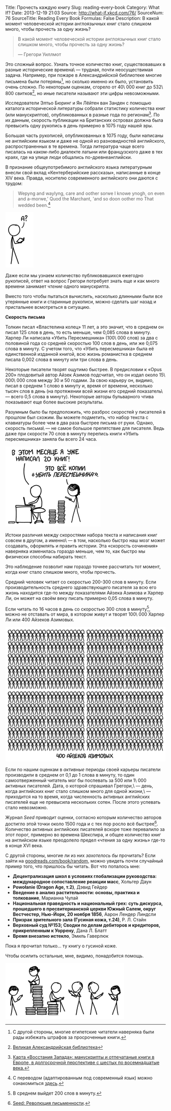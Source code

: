Title: Прочесть каждую книгу
Slug: reading-every-book
Category: What If?
Date: 2013-12-19 21:03
Source: http://what-if.xkcd.com/76/
SourceNum: 76
SourceTitle: Reading Every Book
Formulas: False
Description: В какой момент человеческой истории англоязычных книг стало слишком много, чтобы прочесть за одну жизнь?

> В какой момент человеческой истории англоязычных книг стало слишком много, чтобы прочесть за одну жизнь?
>
> — Грегори Уиллмот

Это сложный вопрос. Узнать точное количество книг, существовавших в разные исторические времена\ — трудная, почти неосуществимая задача. Например, при пожаре в Александрийской библиотеке многие письмена были потеряны[^1], но сколько именно их было, установить очень сложно. По некоторым оценкам, сгорело от 40\ 000 книг до 532\ 800 свитков[^2], но иные писатели называют эти цифры невозможными.

[^1]: С другой стороны, многие египетские читатели наверняка были рады избежать штрафов за просроченные книги.

[^2]: [Великая Александрийская библиотека](http://penelope.uchicago.edu/~grout/encyclopaedia_romana/greece/paganism/library.htm)

Исследователи Элтьо Бюринг и Ян Лёйтен ван Занден с помощью каталога исторической литературы собрали статистику количества книг (или манускриптов), опубликованных в разные года по регионам[^3]. По их данным, скорость публикации на Британских островах должна была превысить одну рукопись в день примерно в 1075 году нашей эры.

[^3]: [Карта «Восстания Запада»: манускрипты и отпечатаные книги в Европе, в долгосрочной перспективе с шестых по восемнадцатые века.](http://vkc.library.uu.nl/vkc/seh/research/Lists/Research%20Desk/Attachments/14/Charting%20the%20'Rise%20of%20the%20West'.pdf)

Большая часть рукописей, опубликованных в 1075 году, были написаны не английским языком и даже не одной из разновидностей английского, распространенных в те времена. Тогда литература чаще всего писалась на каком-либо диалекте латыни или французского даже в тех краях, где на улице люди общались по-древнеанглийски.

В признание общеупотребимого английского языка литературным внесли свой вклад «Кентерберийские рассказы», написанные в конце XIV века. Правда, носителю современного английского они даются с трудом:

> Wepyng and waylyng, care and oother sorwe
> I knowe ynogh, on even and a-morwe,'
> Quod the Marchant, 'and so doon oother mo
> That wedded been.[^a]

[^a]: С переводом (адаптированным под современный язык) можно ознакомиться [здесь](http://www.e-reading.co.uk/chapter.php/73411/67/Choser_-_Kenterberiiiskie_rasskazy.html).

![](/uploads/076-reading-every-book/books_what_ru.png "Если это читает моя учительница английского в 9 классе, не обращайте внимания. Я ПОЛНОСТЬЮ понял этот фрагмент.")

Даже если мы узнаем количество публиковавшихся ежегодно рукописей, ответ на вопрос Грегори потребует знать еще и как много времени занимает _чтение_ одного манускрипта.

Вместо того чтобы пытаться вычислить, насколько длинными были все утерянные книги и старинные рукописи, можно сделать шаг назад и пристальнее всмотреться в ситуацию.

**Скорость письма**

Толкин писал «Властелина колец» 11 лет, а это значит, что в среднем он писал 125 слов в день, то есть меньше, чем 0,085 слова в минуту. Харпер Ли написала «Убить Пересмешника» (100\ 000 слов) за два с половиной года со средней скоростью 100 слов в день, или же 0,075 слова в минуту. С учетом того, что «Убить пересмешника» была её единственной изданной книгой, всю жизнь романистка в среднем писала 0,002 слова в минуту или три слова в день.

Некоторые писатели творят ощутимо быстрее. В предисловии к «Opus 200» плодовитый автор Айзек Азимов подсчитал, что он издал около 15\ 000\ 000 слов между 30 и 50 годами. За свою карьеру он, видимо, писал в среднем 1 слово в минуту и, время от времени, несколько тысяч слов в день (на протяжении всей жизни его средний показатель\ — всего 0,5 слова в минуту). Некоторые авторы бульварного чтива показывают еще более высокие результаты.

Разумным было бы предположить, что разброс скоростей у писателей в прошлом был схожим. Вы можете подметить, что набор текста с клавиатуры более чем в два раза быстрее письма от руки. Однако, скорость письма\ — не самое большое препятствие для писателя. Ведь даже при скорости 70 слов в минуту перепись книги «Убить пересмешника» заняла бы всего 24 часа.

![](/uploads/076-reading-every-book/books_tkamps_ru.png "Ну, говорят, нужно писать о том, что знаешь.")

Истоки различия между скоростями набора текста и написания книг совсем в другом, а именно\ — в том, насколько быстро наш мозг может создавать, оформлять и править истории. Эта «скорость сочинения» наверняка изменилась гораздо меньше, чем то, как быстро мы физически способны набирать текст.

Это наблюдение позволит нам гораздо точнее рассчитать тот момент, когда книг стало слишком много, чтобы прочесть.

Средний человек читает со скоростью 200-300 слов в минуту. Если производительность среднего здравствующего писателя за всю его жизнь находится где-то между показателями Айзека Азимова и Харпер Ли, он может на своём веку писать примерно 0,05 слова в минуту.

Если читать по 16 часов в день со скоростью 300 слов в минуту[^4], можно не отставать от мира, в котором живут и творят 100\ 000 Харпер Ли или 400 Айзеков Азимовых.

[^4]: В среднем выйдет 200 слов в минуту.

![](/uploads/076-reading-every-book/books_leeasimov_ru.png "Айзек Азимовых? Айзеков Азимов?")

Если по нашим оценкам в _активные_ периоды своей карьеры писатели производили в среднем от 0,1 до 1 слова в минуту, то один самоотверженный читатель мог бы поспевать за 500 или 1\ 000 активных писателей. Дата, о которой спрашивал Грегори,\ — день, когда английских книг стало слишком много для одной жизни,\ — приходится на то время, когда численность активных английских писателей еще не превысила нескольких сотен. После этого успевать стало невозможно.

Журнал _Seed_ приводит оценки, согласно которым количество авторов достигло этой точки около 1500 года и с тех пор росло всё быстрее[^5]. Количество активных английских писателей вскоре тоже перевалило за этот порог, примерно во времена Шекспира, и общее количество книг на английском языке преодолело предел «чтения за одну жизнь» где-то в конце XVI века.

[^5]: [Seed: Революция письменности](http://seedmagazine.com/content/article/a_writing_revolution/).

С другой стороны, многие ли из них _захотелось бы_ прочитать? Если зайти на [goodreads.com/book/random](http://goodreads.com/book/random), можно увидеть почти случайный пример того, что пришлось бы читать. Вот что попалось мне:

* **Децентрализация школ в условиях глобализации руководства: международное сопоставление реакции масс**, Хольгер Даун
* **Powołanie (Dragon Age, т.2)**, Дэвид Гейдер
* **Введение в анализ растительности: основы, практика и толкование**, Марианна Чулай
* **Национальная праведность и национальный грех: суть дискурса, прошедшего в пресвитерианской церкви Южный Салем, округ Вестчестер, Нью-Йорк, 20 ноября 1856**, Аарон Лендер Линдсли
* **Призрак зрительного зала (Гусиная кожа, т.24)**, Р. Л. Стайн
* **Верховный суд №153; Сводки по делам дебиторов и кредиторов, прикрепленным к Уоррену**, Дана Л. Блатт
* **Время внезапно истекло**, Эмиль Гаверлюк

Пока я прочитал только… ту книгу о гусиной коже.

Чтобы осилить остальные, мне, видимо, понадобится помощь.

![](/uploads/076-reading-every-book/books_toomany.png "— Можно я собственные книги пропущу? Их так много!\ — Нет, Айзек. Вы знаете правила.")
